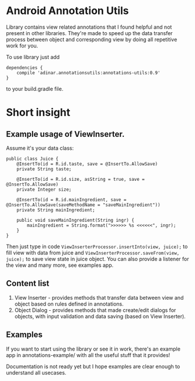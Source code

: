 # Android Annotation Utils
Library contains view related annotations that I found helpful and not present in other libraries.
They're made to speed up the data transfer process between object and corresponding view by doing all repetitive work for you.

To use library just add
```
dependencies {
    compile 'adinar.annotationsutils:annotations-utils:0.9'
}
```
to your build.gradle file.

# Short insight

## Example usage of ViewInserter.
Assume it's your data class:
```
public class Juice {
    @InsertTo(id = R.id.taste, save = @InsertTo.AllowSave)
    private String taste;

    @InsertTo(id = R.id.size, asString = true, save = @InsertTo.AllowSave)
    private Integer size;

    @InsertTo(id = R.id.mainIngredient, save = @InsertTo.AllowSave(saveMethodName = "saveMainIngredient"))
    private String mainIngredient;

    public void saveMainIngredient(String ingr) {
        mainIngredient = String.format(">>>>>> %s <<<<<<", ingr);
    }
}
```

Then just type in code 
`ViewInserterProcessor.insertInto(view, juice);`
to fill view with data from juice and
`ViewInserterProcessor.saveFrom(view, juice);`
to save view state in juice object.
You can also provide a listener for the view and many more, see examples app.

## Content list
1. View Inserter - provides methods that transfer data between view and object based on rules defined in annotations.
2. Object Dialog - provides methods that made create/edit dialogs for objects, with input validation and data saving (based on View Inserter).

## Examples
If you want to start using the library or see it in work, there's an example app in annotations-example/ with all the
useful stuff that it provides!

Documentation is not ready yet but I hope examples are clear enough to understand all usecases.
